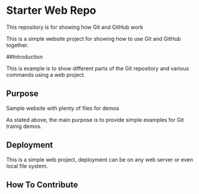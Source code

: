 # Starter Web Repo

This repository is for showing how Git and GitHub work

This is a simple website project for showing how to use Git and GitHub together.

##Introduction

This is example is to show different parts of the Git repository and various commands using a web project.

## Purpose

Sample website with plenty of files for demos

As stated above, the main purpose is to provide simple examples for Git trainig demos.

## Deployment

This is a simple web project, deployment can be on any web server or even local file system.

## How To Contribute